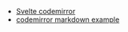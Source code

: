 
- [Svelte codemirror](https://github.com/touchifyapp/svelte-codemirror-editor)
- [codemirror markdown example](https://codemirror.net/try/?example=Markdown%20code%20block%20highlighting)